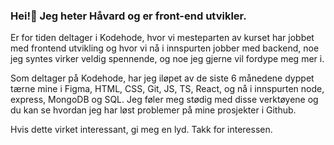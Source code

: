 ### Hei!👋 Jeg heter Håvard og er front-end utvikler.
<p>
Er for tiden deltager i Kodehode, hvor vi mesteparten av kurset har jobbet med frontend utvikling og hvor vi nå i innspurten jobber med backend, noe jeg syntes virker veldig spennende, og noe jeg gjerne vil fordype meg mer i.

Som deltager på Kodehode, har jeg iløpet av de siste 6 månedene dyppet tærne mine i Figma, HTML, CSS, Git, JS, TS, React, og nå i innspurten node, express, MongoDB og SQL. Jeg føler meg stødig med disse verktøyene og du kan se hvordan jeg har løst problemer på mine prosjekter i Github.

Hvis dette virket interessant, gi meg en lyd. Takk for interessen.
 </p>
<!--
**havardekodehode/havardekodehode** is a ✨ _special_ ✨ repository because its `README.md` (this file) appears on your GitHub profile.

  <p>
    🔭 Jobber for tiden med en full-stack app i node.js hvor du får film/serie anbefalinger<br>
    🌱 Fordyper meg i  Node.js, Express, MongoDB for tiden<br>
    💬 &!^~ google, ask me<br>
    📫 How to reach me: <a href="mailto:havardeinarsen@gmail.com">havardeinarsen@gmail.com</a>
  </p>

Here are some ideas to get you started:

- 🔭 I’m currently working on a full stack application, to use my newly aquired skills
- 🌱 I’m currently learning Node.js, express, mongodb atm.
- 👯 I’m looking to collaborate on rad projects😎
- 🤔 I’m looking for help with alot while i manouver the storm of bugs i encounter
- 💬 Ask me about flex 💪
- 📫 How to reach me: havardeinarsen@gmail.com
- ⚡ Fun fact: I often have nightmares about public static void main(string args[])

 ![](portrait.webp)
-->
